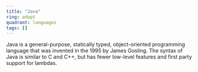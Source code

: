 ```yaml
---
title: "Java"
ring: adopt
quadrant: languages
tags: []
---
```


Java is a general-purpose, statically typed, object-oriented programming language that was invented in the 1995 by James Gosling. The syntax of Java is similar to C and C++, but has fewer low-level features and first party support for lambdas. 
